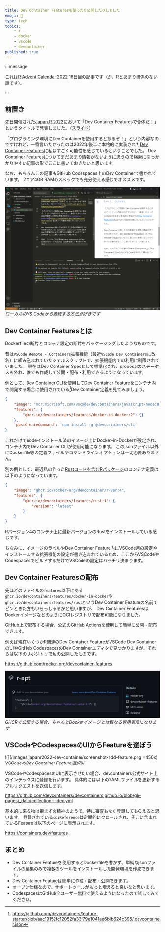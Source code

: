 ```yaml
---
title: Dev Container Featuresを使ったり公開したりしました
emoji: 🐳
type: tech
topics:
    - r
    - docker
    - vscode
    - devcontainer
published: true
---
```


:::message

これは[R Advent Calendar 2022](https://qiita.com/advent-calendar/2022/rlang) 18日目の記事です（が、Rとあまり関係のない話です）。

:::

## 前置き

先日開催された[Japan.R 2022](https://japanr.connpass.com/event/265366/)において「Dev Container Featuresで合体だ！」というタイトルで発表しました。（[スライド](https://eitsupi.github.io/tokyorslide/japanr2022lt)）

「プログラミング環境にDev Containerを使用すると捗るぞ！」という内容なのですけれど、一番言いたかったのは2022年後半に本格的に実装された[Dev Container Features](https://containers.dev/implementors/features/)に私はすごく可能性を感じているということでした。
Dev Container Featuresについてまだあまり情報がないように思うので検索に引っかかりやすい記事の形でここに書いておきたいと思います。

なお、もちろんこの記事もGitHub Codespaces上のDev Containerで書かれています。
2コア4GB RAMのスペックでも充分使える感じでオススメです。

![](/images/japanr2022-dev-container/screenshot-vscode.png)
*ローカルのVS Codeから接続する方法が好きです*

## Dev Container Featuresとは

Dockerfileの断片とコンテナ設定の断片をパッケージングしたようなものです。

昔は`VSCode Remote - Containers`拡張機能（最近`VSCode Dev Containers`に改名）に組み込まれていたシェルスクリプトで、拡張機能内での利用に制限されていました。
現在はDev Container Specとして標準化され、proposalのステータスも外れ、誰でも作成して公開・配布・利用できるようになっています。

例として、Dev Container CLIを使用してDev Container Featureをコンテナ内で開発する場合に使用されている[^1]Dev Container定義を見てみましょう。

[^1]: https://github.com/devcontainers/feature-starter/blob/aac19152fc12052fa33f79e1041ae6b1b624c395/.devcontainer.json

```json:.devcontainer.json
{
    "image": "mcr.microsoft.com/vscode/devcontainers/javascript-node:0-18",
    "features": {
        "ghcr.io/devcontainers/features/docker-in-docker:2": {}
    },
    "postCreateCommand": "npm install -g @devcontainers/cli"
}
```

これだけでnodeインストール済のイメージ上にDocker-in-Dockerが設定され、コンテナ内でDev Container CLIが使用可能になります。
このjsonファイル以外にDockerfile等の定義ファイルやコマンドラインオプションは一切必要ありません。

別の例として、最近私の作った[Rustコードを含むRパッケージ](https://github.com/eitsupi/prqlr)のコンテナ定義は以下のようになっています。

```json:.devcontainer/devcontainer.json
{
    "image": "ghcr.io/rocker-org/devcontainer/r-ver:4",
    "features": {
        "ghcr.io/devcontainers/features/rust:1": {
            "version": "latest"
        }
    }
}
```

Rバージョン4のコンテナ上に最新バージョンのRustをインストールしている感じです。

ちなみに、イメージのラベルやDev Container Feature内にVSCode用の設定やインストールする拡張機能の設定が書き込まれているため、ここからVSCodeやCodespacesでビルドするだけでVSCodeの設定はバッチリ決まります。

## Dev Container Featuresの配布

先ほどのファイルの`features`以下にある`ghcr.io/devcontainers/features/docker-in-docker`や`ghcr.io/devcontainers/features/rust`というDev Container Featureの名前でピンときた方もいらっしゃるかと思いますが、
Dev Container FeaturesはDockerイメージなどのようにOCIレジストリで配布可能になりました。

GitHub上で配布する場合、公式のGitHub Actionsを使用して簡単に公開・配布できます。

例えば現在いくつかR関連のDev Container FeatureがVSCode Dev ContainerのUIやGitHub Codespacesの[Dev Containerエディタ](https://github.blog/changelog/2022-10-21-codespaces-configuration-with-the-dev-container-editor/)で見つかりますが、それらは以下のリポジトリで私の公開したものです。

https://github.com/rocker-org/devcontainer-features

![](/images/japanr2022-dev-container/screenshot-r-apt.png)
*GHCRで公開する場合、ちゃんとDockerイメージとは異なる専用表示になります*

## VSCodeやCodespacesのUIからFeatureを選ぼう

![](/images/japanr2022-dev-container/screenshot-add-feature.png =450x)
*VSCodeのDev Container Feature選択UI*

VSCodeやCodespacesのUIに表示させたい場合、devcontainers公式サイト上のインデックスに登録を行います。
具体的には以下のYAMLファイルを更新するプルリクエストを送信します。

https://github.com/devcontainers/devcontainers.github.io/blob/gh-pages/_data/collection-index.yml

基本的に来る物は拒まずの精神のようで、特に審査もなく登録してもらえると思います。
登録されている`ociReference`は定期的にクロールされ、そこに含まれているFeatureは以下のページに表示されます。

https://containers.dev/features

## まとめ

- Dev Container Featureを使用するとDockerfileを書かず、単純なjsonファイルの編集のみで複数のツールをインストールした開発環境を作成できます。
- Dev Container Featureは簡単に作成・配布・公開できます。
- オープン仕様なので、サポートツールがもっと増えると良いなと思います。
- CodespacesはGitHub全ユーザー無料で使えるようになったので試してみてください。
